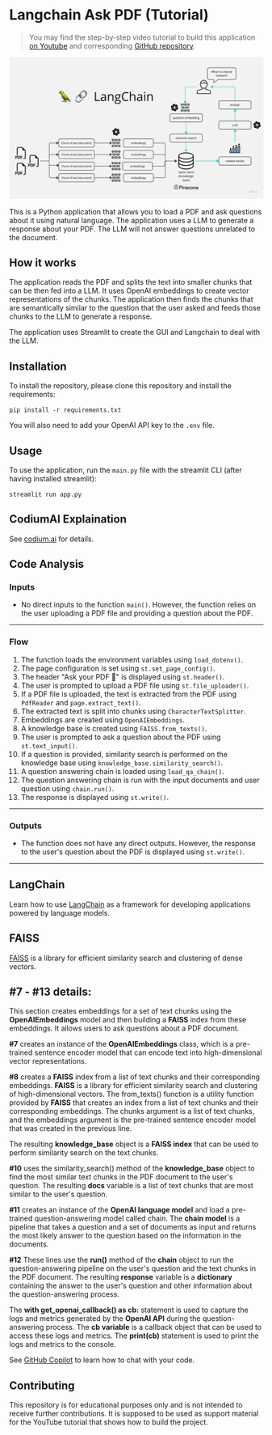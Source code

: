 # Langchain Ask PDF (Tutorial)

>You may find the step-by-step video tutorial to build this application [on Youtube](https://youtu.be/wUAUdEw5oxM) and corresponding [GitHub repository](https://github.com/alejandro-ao/langchain-ask-pdf).

![See example](docs/PDF-LangChain.jpg?raw=true "Title")

This is a Python application that allows you to load a PDF and ask questions about it using natural language. The application uses a LLM to generate a response about your PDF. The LLM will not answer questions unrelated to the document.

## How it works

The application reads the PDF and splits the text into smaller chunks that can be then fed into a LLM. It uses OpenAI embeddings to create vector representations of the chunks. The application then finds the chunks that are semantically similar to the question that the user asked and feeds those chunks to the LLM to generate a response.

The application uses Streamlit to create the GUI and Langchain to deal with the LLM.


## Installation

To install the repository, please clone this repository and install the requirements:

```
pip install -r requirements.txt
```

You will also need to add your OpenAI API key to the `.env` file.

## Usage

To use the application, run the `main.py` file with the streamlit CLI (after having installed streamlit): 

```
streamlit run app.py
```

## CodiumAI Explaination

See [codium.ai](https://codium.ai/) for details.

## Code Analysis

### Inputs
- No direct inputs to the function `main()`. However, the function relies on the user uploading a PDF file and providing a question about the PDF.
___

### Flow
1. The function loads the environment variables using `load_dotenv()`.
2. The page configuration is set using `st.set_page_config()`.
3. The header "Ask your PDF 💬" is displayed using `st.header()`.
4. The user is prompted to upload a PDF file using `st.file_uploader()`.
5. If a PDF file is uploaded, the text is extracted from the PDF using `PdfReader` and `page.extract_text()`.
6. The extracted text is split into chunks using `CharacterTextSplitter`.
7. Embeddings are created using `OpenAIEmbeddings`.
8. A knowledge base is created using `FAISS.from_texts()`.
9. The user is prompted to ask a question about the PDF using `st.text_input()`.
10. If a question is provided, similarity search is performed on the knowledge base using `knowledge_base.similarity_search()`.
11. A question answering chain is loaded using `load_qa_chain()`.
12. The question answering chain is run with the input documents and user question using `chain.run()`.
13. The response is displayed using `st.write()`.
___

### Outputs
- The function does not have any direct outputs. However, the response to the user's question about the PDF is displayed using `st.write()`.
___

## LangChain
Learn how to use [LangChain](https://python.langchain.com/docs/get_started/introduction)  as a framework for developing applications powered by language models.

## FAISS
[FAISS](https://faiss.ai/index.html) is a library for efficient similarity search and clustering of dense vectors.

## #7 - #13 details:
This section creates embeddings for a set of text chunks using the **OpenAIEmbeddings** model and then building a **FAISS** index from these embeddings. It allows users to ask questions about a PDF document.

**#7** creates an instance of the **OpenAIEmbeddings** class, which is a pre-trained sentence encoder model that can encode text into high-dimensional vector representations.

**#8** creates a **FAISS** index from a list of text chunks and their corresponding embeddings. **FAISS** is a library for efficient similarity search and clustering of high-dimensional vectors. The from_texts() function is a utility function provided by **FAISS** that creates an index from a list of text chunks and their corresponding embeddings. The chunks argument is a list of text chunks, and the embeddings argument is the pre-trained sentence encoder model that was created in the previous line.

The resulting **knowledge_base** object is a **FAISS index** that can be used to perform similarity search on the text chunks.

**#10** uses the similarity_search() method of the **knowledge_base** object to find the most similar text chunks in the PDF document to the user's question. The resulting **docs** variable is a list of text chunks that are most similar to the user's question.

**#11** creates an instance of the **OpenAI language model** and load a pre-trained question-answering model called chain. The **chain model** is a pipeline that takes a question and a set of documents as input and returns the most likely answer to the question based on the information in the documents.

**#12** These lines use the **run()** method of the **chain** object to run the question-answering pipeline on the user's question and the text chunks in the PDF document. The resulting **response** variable is a **dictionary** containing the answer to the user's question and other information about the question-answering process.

The **with get_openai_callback() as cb:** statement is used to capture the logs and metrics generated by the **OpenAI API** during the question-answering process. The **cb variable** is a callback object that can be used to access these logs and metrics. The **print(cb)** statement is used to print the logs and metrics to the console.

See [GitHub Copilot](https://github.com/features/copilot) to learn how to chat with your code.

## Contributing

This repository is for educational purposes only and is not intended to receive further contributions. It is supposed to be used as support material for the YouTube tutorial that shows how to build the project.


